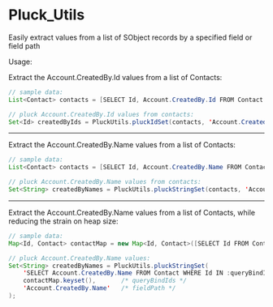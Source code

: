 # Pluck_Utils

Easily extract values from a list of SObject records by a specified field or field path

Usage:

Extract the Account.CreatedBy.Id values from a list of Contacts:
```java
// sample data:
List<Contact> contacts = [SELECT Id, Account.CreatedBy.Id FROM Contact LIMIT 10];

// pluck Account.CreatedBy.Id values from contacts:
Set<Id> createdByIds = PluckUtils.pluckIdSet(contacts, 'Account.CreatedBy.Id'); 
```
-----------------------
Extract the Account.CreatedBy.Name values from a list of Contacts:

```java
// sample data:
List<Contact> contacts = [SELECT Id, Account.CreatedBy.Name FROM Contact LIMIT 10];

// pluck Account.CreatedBy.Name values from contacts:
Set<String> createdByNames = PluckUtils.pluckStringSet(contacts, 'Account.CreatedBy.Name'); 
```
-----------------------
Extract the Account.CreatedBy.Name values from a list of Contacts, while reducing the strain on heap size:

```java
// sample data:
Map<Id, Contact> contactMap = new Map<Id, Contact>([SELECT Id FROM Contact LIMIT 10]);

// pluck Account.CreatedBy.Name values:
Set<String> createdByNames = PluckUtils.pluckStringSet(
    'SELECT Account.CreatedBy.Name FROM Contact WHERE Id IN :queryBindIds',
    contactMap.keyset(),       /* queryBindIds */
    'Account.CreatedBy.Name'   /* fieldPath */
); 
```
